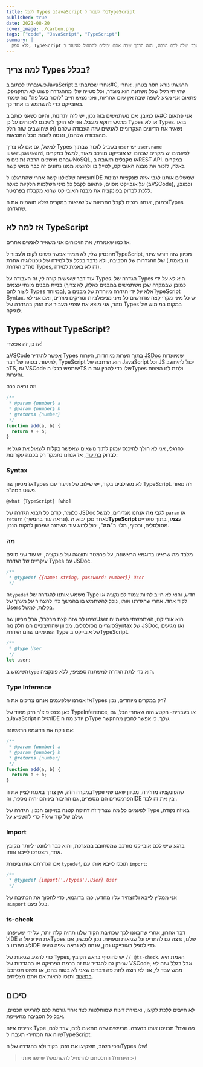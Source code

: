 ```yaml
---
title: לקבל Types בJavaScript בלי לעבור לTypeScript
published: true
date: 2021-08-20
cover_image: ./carbon.png
tags: ["code", "JavaScript", "TypeScript"]
summary: |
  ללא ספק, TypeScript נהיה נפוץ יותר ויותר. אם אתם מהמתנגדים, או שפשוט המעבר יעלה לכם הרבה, הנה הדרך שבה אתם יכולים להתחיל להיעזר בTypes בלי לגעת באף הגדרה של הפרויקט שלכם!
---
```


## למה צריך Types בכלל?

כשעברתי לכתוב בJavaScript אחרי שכתבתי ב#C, הרגשתי נורא חסר בטחון. אחרי שהייתי רגיל שכל משתנה הוא מוגדר, וכל סטייה שלי מההגדרה פשוט לא תתקמפל, פתאום אני מגיע לשפה שבה אין שום אחריות, ואני ממש חייב "לזכור בעל פה" מה שמתי באובייקט כדי להשתמש בו אחר כך.

אז כמובן, אם משתמשים בזה נכון, יש לזה יתרונות, והיום כשאני כותב ב#C אני פתאום מרגיש דווקא מוגבל. אני לא הולך להיכנס לויכוחים על כן Types או לא Types. בואו נשאיר את הדיונים העקרוניים לאנשים שזה העבודה שלהם (או שחושבים שזה חלק מהעבודה שלהם), וננסה להנות מכל התוצאות.

למשל, גם אם לא צריך Types בשביל לזכור שבתוך `user` יש `user.name` ו`user.password`, לפעמים יש מקרים שבהם יש אובייקט מורכב מאוד, למשל במקרים שבהם מושכים הרבה נתונים מNoSQL, או מקבלים תשובה בREST API. במקרים כאלה, לזכור את מבנה האובייקט, לטייל בו ולהוציא ממנו נתונים זה כבר ממש קשה.

חוצמיזה שלכולנו קשה אחרי שהתרגלנו לIDE שמשלים אותנו לגבי איזה פונקציות זמינות על אובייקט מסוים, פתאום לקבל כל מיני השלמות חלקיות כאלה (בVSCode), וכמובן, ללכת לבדוק בפונקציה את מבנה האובייקט שהוא מקבלת בפרמטר.

וכמובן, אנחנו רוצים לקבל התראות על שגיאות במקרים שלא תואמים את הTypes שהגדרנו.

## אז למה לא TypeScript

אז כמו שאמרתי, את הויכוחים אני משאיר לאנשים אחרים.

מהנסיון שלי, לא תמיד אפשר פשוט לקום ולעבור לTypeScript, מכיוון שזה דורש שינוי של ההגדרות של הסביבה, ולא נדבר בכלל על למידה של טכנולוגיה אחרת (נו באמת, סה"כ הגדרת Types, זה לא באמת למידה).

עוד דבר שאישית קורה לי, זה העבודה על Types. הגדרה של Types היא לא על ידי בניית מבנים מונחי עצמים (כמובן שבמקרה שכן משתמשים במבנים כאלה, לא צריך ליצור להם Types במיוחד), אלא על ידי הגדרה מיוחדת של מבנים בTypeScript Syntax. יש כל מיני מקרי קצה שדורשים כל מיני מניפולציות וטריקים מוזרים, ואם אני לא נזהר, אני מוצא את עצמי מעביר את הזמן בהגדרה של Types במקום במימוש של לוגיקה.

## Types without TypeScript?

אז כן, זה אפשרי!

בVSCode אפשר להגדיר Types בתוך הערות מיוחדות, הערות [JSDoc](https://jsdoc.app/) שמיועדות לתיעוד. בסופו של דבר, TypeScript הוא הרחבה של JavaScript וכל JS יכול להיחשב כTS, אז VSCode ישתמש בכלי הTS שלו כדי להבין את הTypes ולתת לנו הצעות והערות.

זה נראה ככה:

```javascript
/**
 * @param {number} a
 * @param {number} b
 * @returns {number}
 */
function add(a, b) {
  return a + b;
}
```

כהרגלי, אני לא הולך להיכנס עמוק לתוך נושאים שאפשר בקלות לשאול את גוגל או לבדוק [בתיעוד](https://www.typescriptlang.org/docs/handbook/jsdoc-supported-types.html), אז אנחנו נתמקד רק בכמה עקרונות:

### Syntax

אז מכיוון שהTypes לא משולבים בקוד, יש שילוב של תיעוד עם TypeScript. וזה מאוד פשוט בסה"כ.

```javascript
@what {TypeScript} [who]
```

כלומר, קודם כל תבוא הגדרה של JSDoc לגבי **מה** אנחנו מגדירים, למשל `param` או `return` (ונראה עוד בהמשך). לאחר מכן יבוא **הTypeScript עצמו**, בתוך סוגריים מסולסלים, ובסוף, תלוי ב"**מה**", יכול לבוא עוד משתנה שמכוון למקום הנכון.

### מה

מלבד מה שראינו בדוגמא הראשונה, על פרמטר ותוצאה של פונקציה, יש עוד שני סוגים עיקריים של הגדרת Types עם JSDoc.

```javascript
/**
 * @typedef {{name: string, password: number}} User
 */
```

ה`typedef` משמש אותנו להגדרה של Type חדש, והוא לא חייב להיות צמוד לפונקציה או לקוד אחד. אחרי שהגדרנו אותו, נוכל להשתמש בו בהמשך כדי להצהיר על מערך של Users בקלות, למשל.

שימו לב שזה קצת מבלבל, אבל מכיוון שהUser הוא אובייקט, השתמשתי בפעמיים סוגריים מסולסלים, מכיוון שהחיצוניים הם חלק מהSyntax של JSDoc, ואז מגיעים הפנימיים שהם הגדרת Type של אובייקט בTypeScript.

```javascript
/**
 * @type User
 */
let user;
```

השימוש ב`type` הוא כדי לתת הגדרה למשתנה ספציפי, ללא פונקציה.

### Type Inference

אז אמרנו שלפעמים אנחנו צריכים את הTypes רק במקרים מיוחדים, נכון?

כאן נכנס פיצ'ר חזק מאוד של TypeInference, או בעברית- הקטע הזה שאחרי הכל, גם בJavaScript רגיל הIDE כן יודע מה הType שלך. כי אפשר להבין מההקשר.

אם ניקח את הדוגמא הראשונה:

```javascript
/**
 * @param {number} a
 * @param {number} b
 * @returns {number}
 */
function add(a, b) {
  return a + b;
}
```

במקרה הזה, אין צורך באמת לציין את הType שהפונקציה מחזירה, מכיוון שאם שני הפרמטרים הם מספרים, גם החיבור ביניהם יהיה מספר, והIDE יבין את זה לבד.

לפעמים כל מה שצריך זה דחיפה קטנה במיקום הנכון, הגדרה של Type באיזה נקודה, כדי להשפיע על Flow שלם של קוד.

### Import

ברגע שיש לכם אובייקט מורכב שמסתובב במערכת, והוא כבר רלוונטי ליותר מקובץ אחד, תצטרכו לייבא אותו.

אם הגדרתם אותו בעזרת `typedef`, תוכלו לייבא אותו עם `import`:

```javascript
/**
 * @typedef {import('./types').User} User
 */
```

אני ממליץ לייבא ולהצהיר עליו מחדש, כמו בדוגמא, כדי לחסוך את הכתיבה של ה`import` בכל פעם.

### ts-check

דבר אחרון, אחרי שהבאנו לכך שכתיבת הקוד שלנו תהיה קלה יותר, על ידי ששיפרנו לIDE את הידע על הTypes שלנו, נרצה גם להתריע על שגיאות וטעויות. נכון לעכשיו, אם לא נעזרנו בIDE כדי לטפל באובייקט נכון, אנחנו לא נראה איפה טעינו.

כדי להציג שגיאות של Types, יש להוסיף בראש הקובץ `// @ts-check`. האמת היא שניתן גם להגדיר את זה ברמת הפרויקט או בהגדרות של VSCode, אבל בגלל שזה לא ממש עבד לי, אני לא רוצה לתת פה דברים שאני לא בטוח בהם, אז פשוט תסתכלו [בתיעוד](https://code.visualstudio.com/docs/nodejs/working-with-javascript#_type-checking-javascript) ותנסו לראות אם אתם מצליחים.

## סיכום

לא חייבים ללכת לקיצון, ואמירת דעות שמוחלטות לצד אחד גורמת לכם להרגיש חכמים, אבל כל הסביבה מתעייפת.

צריכים איזה Type פה ושם? תכניסו אותו בהערה. מרגישים שזה מתאים לכם, עוזר לכם, שווה את המחיר- תעברו לTypeScript.

והכי חשוב, תשקיעו את הזמן בקוד ולא בהגדרה של הTypes שלו!

> הערות? החלטתם להתחיל להשתמש? שתפו אותי :-)
